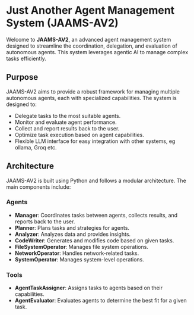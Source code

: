 # Just Another Agent Management System (JAAMS-AV2)

Welcome to **JAAMS-AV2**, an advanced agent management system designed to streamline the coordination, delegation, and evaluation of autonomous agents. This system leverages agentic AI to manage complex tasks efficiently.

## Purpose

JAAMS-AV2 aims to provide a robust framework for managing multiple autonomous agents, each with specialized capabilities. The system is designed to:
- Delegate tasks to the most suitable agents.
- Monitor and evaluate agent performance.
- Collect and report results back to the user.
- Optimize task execution based on agent capabilities.
- Flexible LLM interface for easy integration with other systems, eg ollama, Groq etc.

## Architecture

JAAMS-AV2 is built using Python and follows a modular architecture. The main components include:

### Agents

- **Manager**: Coordinates tasks between agents, collects results, and reports back to the user.
- **Planner**: Plans tasks and strategies for agents.
- **Analyzer**: Analyzes data and provides insights.
- **CodeWriter**: Generates and modifies code based on given tasks.
- **FileSystemOperator**: Manages file system operations.
- **NetworkOperator**: Handles network-related tasks.
- **SystemOperator**: Manages system-level operations.

### Tools

- **AgentTaskAssigner**: Assigns tasks to agents based on their capabilities.
- **AgentEvaluator**: Evaluates agents to determine the best fit for a given task.
